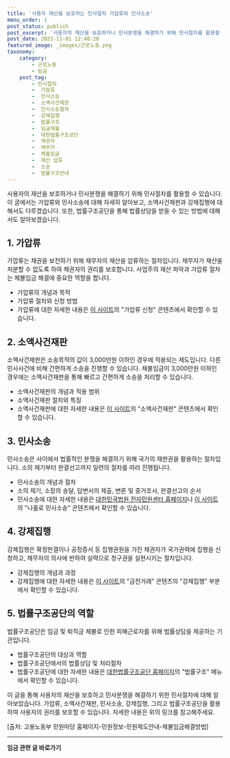 ```yaml
---
title: '사용자 재산을 보호하는 민사절차 가압류와 민사소송'
menu_order: 1
post_status: publish
post_excerpt: '사용자의 재산을 보호하거나 민사분쟁을 해결하기 위해 민사절차를 활용할 수 있습니다. 이 글에서는 가압류와 민사소송에 대해 자세히 알아보고, 소액사건재판과 강제집행에 대해서도 다루겠습니다. 또한, 법률구조공단을 통해 법률상담을 받을 수 있는 방법에 대해서도 알아보겠습니다.'
post_date: 2023-11-01 12:40:28
featured_image: _images/근로노동.png
taxonomy:
    category:
        - 근로노동
        - 임금
    post_tag:
        - 민사절차
        -  가압류
        -  민사소송
        -  소액사건재판
        -  민사소송절차
        -  강제집행
        -  법률구조
        -  임금체불
        -  대한법률구조공단
        -  채권자
        -  채무자
        -  체불임금
        -  재산 압류
        -  소송
        -  법률구조안내
---
```



사용자의 재산을 보호하거나 민사분쟁을 해결하기 위해 민사절차를 활용할 수 있습니다. 이 글에서는 가압류와 민사소송에 대해 자세히 알아보고, 소액사건재판과 강제집행에 대해서도 다루겠습니다. 또한, 법률구조공단을 통해 법률상담을 받을 수 있는 방법에 대해서도 알아보겠습니다.

## 1. 가압류

가압류는 채권을 보전하기 위해 채무자의 재산을 압류하는 절차입니다. 채무자가 재산을 처분할 수 없도록 하여 채권자의 권리를 보호합니다. 사업주의 재산 파악과 가압류 절차는 체불임금 해결에 중요한 역할을 합니다.

- 가압류의 개념과 목적
- 가압류 절차와 신청 방법
- 가압류에 대한 자세한 내용은 [이 사이트](www.easylaw.go.kr)의 "가압류 신청" 콘텐츠에서 확인할 수 있습니다.

## 2. 소액사건재판

소액사건재판은 소송목적의 값이 3,000만원 이하인 경우에 적용되는 제도입니다. 다른 민사사건에 비해 간편하게 소송을 진행할 수 있습니다. 체불임금이 3,000만원 이하인 경우에는 소액사건재판을 통해 빠르고 간편하게 소송을 처리할 수 있습니다.

- 소액사건재판의 개념과 적용 범위
- 소액사건재판 절차와 특징
- 소액사건재판에 대한 자세한 내용은 [이 사이트](www.easylaw.go.kr)의 "소액사건재판" 콘텐츠에서 확인할 수 있습니다.

## 3. 민사소송

민사소송은 사이에서 법률적인 분쟁을 해결하기 위해 국가의 재판권을 활용하는 절차입니다. 소의 제기부터 판결선고까지 일련의 절차를 따라 진행됩니다.

- 민사소송의 개념과 절차
- 소의 제기, 소장의 송달, 답변서의 제출, 변론 및 증거조사, 판결선고의 순서
- 민사소송에 대한 자세한 내용은 [대한민국법원 전자민원센터 홈페이지](https://www.courtonline.go.kr)나 [이 사이트](www.easylaw.go.kr)의 "나홀로 민사소송" 콘텐츠에서 확인할 수 있습니다.

## 4. 강제집행

강제집행은 확정판결이나 공정증서 등 집행권원을 가진 채권자가 국가권력에 집행을 신청하고, 채무자의 의사에 반하여 실력으로 청구권을 실현시키는 절차입니다.

- 강제집행의 개념과 과정
- 강제집행에 대한 자세한 내용은 [이 사이트](www.easylaw.go.kr)의 "금전거래" 콘텐츠의 "강제집행" 부분에서 확인할 수 있습니다.

## 5. 법률구조공단의 역할

법률구조공단은 임금 및 퇴직금 체불로 인한 피해근로자를 위해 법률상담을 제공하는 기관입니다.

- 법률구조공단의 대상과 역할
- 법률구조공단에서의 법률상담 및 처리절차
- 법률구조공단에 대한 자세한 내용은 [대한법률구조공단 홈페이지](https://www.klac.or.kr)의 "법률구조" 메뉴에서 확인할 수 있습니다.

이 글을 통해 사용자의 재산을 보호하고 민사분쟁을 해결하기 위한 민사절차에 대해 알아보았습니다. 가압류, 소액사건재판, 민사소송, 강제집행, 그리고 법률구조공단을 활용하여 사용자의 권리를 보호할 수 있습니다. 자세한 내용은 위의 링크를 참고해주세요.

[출처: 고용노동부 민원마당 홈페이지-민원정보-민원제도안내-체불임금해결방법]
<!-- wp:separator -->
<hr class="wp-block-separator has-alpha-channel-opacity"/>
<!-- /wp:separator -->

<!-- wp:group {"backgroundColor":"base","layout":{"type":"constrained"}} -->
<div class="wp-block-group has-base-background-color has-background"><!-- wp:paragraph {"align":"center","fontSize":"medium"} -->
<p class="has-text-align-center has-large-font-size"><strong>임금 관련 글 바로가기</strong></p>
<!-- /wp:paragraph -->


<!-- wp:latest-posts
{"categories":[{"id":11225,"count":19,"description":"","link":"https://uknowlaw.com/category/%ec%9e%84%ea%b8%88/","name":"임금","slug":"임금","taxonomy":"category","parent":0,"meta":[],"_links":{"self":[{"href":"https://uknowlaw.com/wp-json/wp/v2/categories/11225"}],"collection":[{"href":"https://uknowlaw.com/wp-json/wp/v2/categories"}],"about":[{"href":"https://uknowlaw.com/wp-json/wp/v2/taxonomies/category"}],"wp:post_type":[{"href":"https://uknowlaw.com/wp-json/wp/v2/posts?categories=11225"}],"curies":[{"name":"wp","href":"https://api.w.org/{rel}","templated":true}]}}],"postsToShow":100,"excerptLength":28,"postLayout":"grid","columns":2,"featuredImageAlign":"left","featuredImageSizeSlug":"large","fontSize":"small"} /--></div>
<!-- /wp:group -->